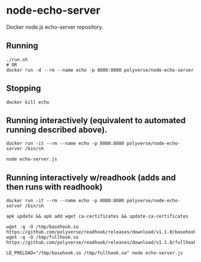 # node-echo-server
Docker node.js echo-server repository.

## Running
```
./run.sh
# OR
docker run -d --rm --name echo -p 8080:8080 polyverse/node-echo-server
```

## Stopping
```
docker kill echo
```

## Running interactively (equivalent to automated running described above).
```
docker run -it --rm --name echo -p 8080:8080 polyverse/node-echo-server /bin/sh

node echo-server.js
```

## Running interactively w/readhook (adds and then runs with readhook)
```
docker run -it --rm --name echo -p 8080:8080 polyverse/node-echo-server /bin/sh

apk update && apk add wget ca-certificates && update-ca-certificates

wget -q -O /tmp/basehook.so https://github.com/polyverse/readhook/releases/download/v1.1.0/basehook.so
wget -q -O /tmp/fullhook.so https://github.com/polyverse/readhook/releases/download/v1.1.0/fullhook.so

LD_PRELOAD="/tmp/basehook.so /tmp/fullhook.so" node echo-server.js
```
